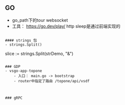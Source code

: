 ## GO

- go_path下的tour   websocket
- 工具： https://go.dev/play/    http   sleep是通过前端实现的


```

#### strings 包
- strings.Split()
```
slice := strings.Split(strDemo, "&")
```

### GDP
- vsgo-app-topone
    - 入口： main.go -> bootstrap
    - router中指定了路由 /topone/api/vsdf



### gRPC